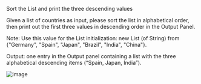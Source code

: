 Sort the List and print the three descending values 

Given a list of countries as input, please sort the list in alphabetical order, then print out the first three values in descending order in the Output Panel. 

Note: Use this value for the List initialization: new List (of String) from {"Germany", "Spain", "Japan", "Brazil", "India", "China"}. 

Output: one entry in the Output panel containing a list with the three alphabetical descending items (“Spain, Japan, India”).

![image](https://github.com/OuniSlimen/ProcessToReverseAListOfStrings/assets/75264480/c631b69c-c9df-4b62-8889-fa3e85656245)
